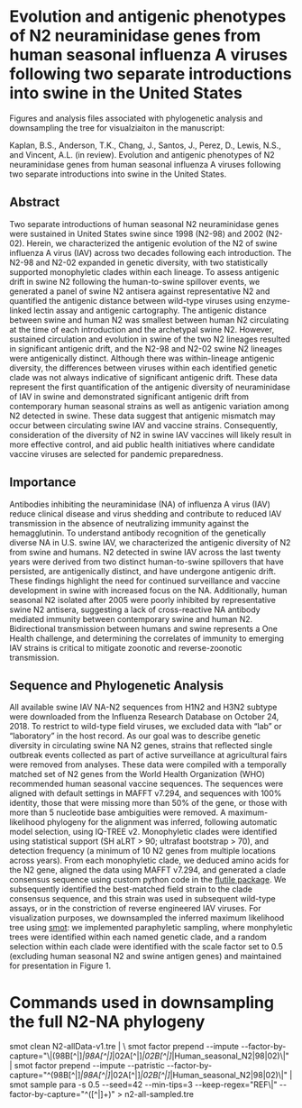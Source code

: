 # Evolution and antigenic phenotypes of N2 neuraminidase genes from human seasonal influenza A viruses following two separate introductions into swine in the United States
Figures and analysis files associated with phylogenetic analysis and downsampling the tree for visualziaiton in the manuscript:

Kaplan, B.S., Anderson, T.K., Chang, J., Santos, J., Perez, D., Lewis, N.S., and Vincent, A.L. (in review). Evolution and antigenic phenotypes of N2 neuraminidase genes from human seasonal influenza A viruses following two separate introductions into swine in the United States. 

## Abstract
Two separate introductions of human seasonal N2 neuraminidase genes were sustained in United States swine since 1998 (N2-98) and 2002 (N2-02). Herein, we characterized the antigenic evolution of the N2 of swine influenza A virus (IAV) across two decades following each introduction. The N2-98 and N2-02 expanded in genetic diversity, with two statistically supported monophyletic clades within each lineage. To assess antigenic drift in swine N2 following the human-to-swine spillover events, we generated a panel of swine N2 antisera against representative N2 and quantified the antigenic distance between wild-type viruses using enzyme-linked lectin assay and antigenic cartography. The antigenic distance between swine and human N2 was smallest between human N2 circulating at the time of each introduction and the archetypal swine N2. However, sustained circulation and evolution in swine of the two N2 lineages resulted in significant antigenic drift, and the N2-98 and N2-02 swine N2 lineages were antigenically distinct. Although there was within-lineage antigenic diversity, the differences between viruses within each identified genetic clade was not always indicative of significant antigenic drift. These data represent the first quantification of the antigenic diversity of neuraminidase of IAV in swine and demonstrated significant antigenic drift from contemporary human seasonal strains as well as antigenic variation among N2 detected in swine. These data suggest that antigenic mismatch may occur between circulating swine IAV and vaccine strains. Consequently, consideration of the diversity of N2 in swine IAV vaccines will likely result in more effective control, and aid public health initiatives where candidate vaccine viruses are selected for pandemic preparedness.

## Importance
Antibodies inhibiting the neuraminidase (NA) of influenza A virus (IAV) reduce clinical disease and virus shedding and contribute to reduced IAV transmission in the absence of neutralizing immunity against the hemagglutinin. To understand antibody recognition of the genetically diverse NA in U.S. swine IAV, we characterized the antigenic diversity of N2 from swine and humans. N2 detected in swine IAV across the last twenty years were derived from two distinct human-to-swine spillovers that have persisted, are antigenically distinct, and have undergone antigenic drift. These findings highlight the need for continued surveillance and vaccine development in swine with increased focus on the NA. Additionally, human seasonal N2 isolated after 2005 were poorly inhibited by representative swine N2 antisera, suggesting a lack of cross-reactive NA antibody mediated immunity between contemporary swine and human N2. Bidirectional transmission between humans and swine represents a One Health challenge, and determining the correlates of immunity to emerging IAV strains is critical to mitigate zoonotic and reverse-zoonotic transmission.

## Sequence and Phylogenetic Analysis
All available swine IAV NA-N2 sequences from H1N2 and H3N2 subtype were downloaded from the Influenza Research Database on October 24, 2018. To restrict to wild-type field viruses, we excluded data with “lab” or “laboratory” in the host record. As our goal was to describe genetic diversity in circulating swine NA N2 genes, strains that reflected single outbreak events collected as part of active surveillance at agricultural fairs were removed from analyses. These data were compiled with a temporally matched set of N2 genes from the World Health Organization (WHO) recommended human seasonal vaccine sequences. The sequences were aligned with default settings in MAFFT v7.294, and sequences with 100% identity, those that were missing more than 50% of the gene, or those with more than 5 nucleotide base ambiguities were removed. A maximum-likelihood phylogeny for the alignment was inferred, following automatic model selection, using IQ-TREE v2. Monophyletic clades were identified using statistical support (SH aLRT > 90; ultrafast bootstrap > 70), and detection frequency (a minimum of 10 N2 genes from multiple locations across years). From each monophyletic clade, we deduced amino acids for the N2 gene, aligned the data using MAFFT v7.294, and generated a clade consensus sequence using custom python code in the [flutile package](https://github.com/flu-crew/flutile). We subsequently identified the best-matched field strain to the clade consensus sequence, and this strain was used in subsequent wild-type assays, or in the constriction of reverse engineered IAV viruses. For visualization purposes, we downsampled the inferred maximum likelihood tree using [smot](https://github.com/flu-crew/smot): we implemented paraphyletic sampling, where monphyletic trees were identified within each named genetic clade, and a random selection within each clade were identified with the scale factor set to 0.5 (excluding human seasonal N2 and swine antigen genes) and maintained for presentation in Figure 1. 

# Commands used in downsampling the full N2-NA phylogeny

smot clean N2-allData-v1.tre | \\
	smot factor prepend --impute --factor-by-capture="\\|(98B[^|]*|98A[^|]*|02A[^|]*|02B[^|]*|Human_seasonal_N2|98|02)\\|" | 
	smot factor prepend --impute --patristic --factor-by-capture="^(98B[^|]*|98A[^|]*|02A[^|]*|02B[^|]*|Human_seasonal_N2|98|02)\\|" |
	smot sample para -s 0.5 --seed=42 --min-tips=3 --keep-regex="REF\\|" --factor-by-capture="^([^|]+)" > n2-all-sampled.tre
    